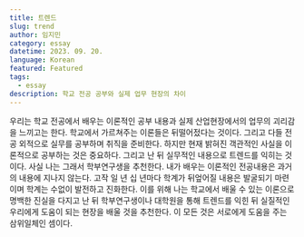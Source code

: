 ```yaml
---
title: 트렌드
slug: trend
author: 임지민
category: essay
datetime: 2023. 09. 20. 
language: Korean
featured: Featured
tags:
  - essay
description: 학교 전공 공부와 실제 업무 현장의 차이
---
```


 우리는 학교 전공에서 배우는 이론적인 공부 내용과 실제 산업현장에서의 업무의 괴리감을 느끼고는 한다. 학교에서 가르쳐주는 이론들은 뒤떨어젔다는 것이다. 그리고 다들 전공 외적으로 실무를 공부하며 취직을 준비한다. 하지만 현재 밝혀진 객관적인 사실을 이론적으로 공부하는 것은 중요하다. 그리고 난 뒤 실무적인 내용으로 트렌드를 익히는 것이다. 사실 나는 그래서 학부연구생을 추천한다. 내가 배우는 이론적인 전공내용은 과거의 내용에 지나지 않는다. 고작 일 년 십 년마다 학계가 뒤엎어질 내용은 발굴되기 마련이며 학계는 수없이 발전하고 진화한다. 이를 위해 나는 학교에서 배울 수 있는 이론으로 명백한 진실을 다지고 난 뒤 학부연구생이나 대학원을 통해 트렌드를 익힌 뒤 실질적인 우리에게 도움이 되는 현장을 배울 것을 추천한다. 이 모든 것은 서로에게 도움을 주는 삼위일체인 셈이다.

